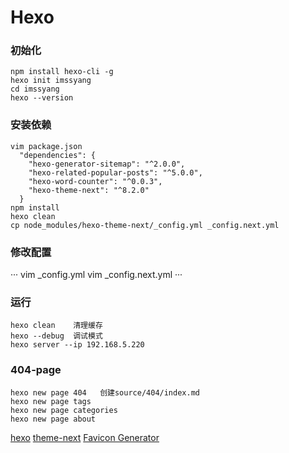 
# Hexo

### 初始化

```
npm install hexo-cli -g
hexo init imssyang
cd imssyang
hexo --version
```

### 安装依赖

```
vim package.json
  "dependencies": {
    "hexo-generator-sitemap": "^2.0.0",
    "hexo-related-popular-posts": "^5.0.0",
    "hexo-word-counter": "^0.0.3",
    "hexo-theme-next": "^8.2.0"
  }
npm install
hexo clean
cp node_modules/hexo-theme-next/_config.yml _config.next.yml
```

### 修改配置

···
vim _config.yml
vim _config.next.yml
···

### 运行

```
hexo clean    清理缓存
hexo --debug  调试模式
hexo server --ip 192.168.5.220
```

### 404-page

```
hexo new page 404   创建source/404/index.md
hexo new page tags
hexo new page categories 
hexo new page about
```

[hexo](https://hexo.io/)
[theme-next](https://theme-next.js.org/)
[Favicon Generator](https://realfavicongenerator.net/)


